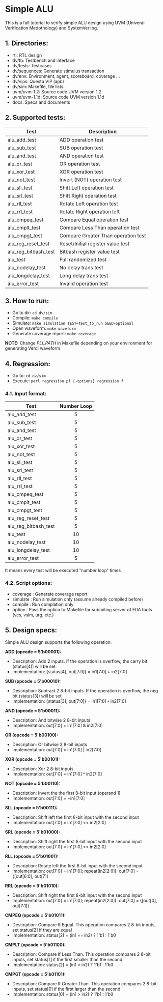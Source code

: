 # Simple ALU

This is a full tutorial to verify simple ALU design using UVM (Univeral Verification Medothology) and SystemVerilog. 


## 1. Directories:
- rtl: RTL design
- dv/tb: Testbench and interface
- dv/tests: Testcases
- dv/sequences: Generate stimulus transaction
- dv/env: Environment, agent, scoreboard, coverage ...
- dv/vips: Questa VIP (apb)
- dv/sim: Makefile, file lists.
- uvm/uvm-1.2: Source code UVM version 1.2
- uvm/uvm-1.1d: Source code UVM version 1.1d
- docs: Specs and documents



## 2. Supported tests:
| Test                  | Description                           |
| --------------------- | ------------------------------------- |
| alu_add_test          | ADD operation test                    |
| alu_sub_test          | SUB operation test                    |
| alu_and_test          | AND operation test                    |
| alu_or_test           | OR operation test                     |
| alu_xor_test          | XOR operation test                    |
| alu_not_test          | Invert (NOT) operation test           |
| alu_sll_test          | Shift Left operation test             |
| alu_srl_test          | Shift Right operation test            |
| alu_rll_test          | Rotate Left operation test            |
| alu_rrl_test          | Rotate Right operation left           |
| alu_cmpeq_test        | Compare Equal operation test          |
| alu_cmplt_test        | Compare Less Than operation test      |
| alu_cmpgt_test        | Compare Greater Than operation test   |
| alu_reg_reset_test    | Reset/Initial register value test     |
| alu_reg_bitbash_test  | Bitbash register value test           |
| alu_test              | Full randomized test                  |
| alu_nodelay_test      | No delay trans test                   |
| alu_longdelay_test    | Long delay trans test                 |
| alu_error_test        | Invalid operation test                |



## 3. How to run:
- Go to dir: `cd dv/sim`
- Compile: `make compile`
- Simulate: `make simulation TEST=test_to_run SEED=optional`
- Open waveform: `make waveform`
- Generate coverage report: `make coverage`

**NOTE:** 
Change *PLI_PATH* in Makefile depending on your environment for generating Verdi waveform



## 4. Regression:
- Go to: `cd dv/sim`
- Execute: `perl regression.pl [-options] regression.f`

### 4.1. Input format:
| Test                  | Number Loop |
| --------------------- | :----------:|
| alu_add_test          |       5     |
| alu_sub_test          |       5     |
| alu_and_test          |       5     |
| alu_or_test           |       5     |
| alu_xor_test          |       5     |
| alu_not_test          |       5     |
| alu_sll_test          |       5     |
| alu_srl_test          |       5     |
| alu_rll_test          |       5     |
| alu_rrl_test          |       5     |
| alu_cmpeq_test        |       5     |
| alu_cmplt_test        |       5     |
| alu_cmpgt_test        |       5     |
| alu_reg_reset_test    |       5     |
| alu_reg_bitbash_test  |       5     |
| alu_test              |      10     |
| alu_nodelay_test      |      10     |
| alu_longdelay_test    |      10     |
| alu_error_test        |       5     |

It means every test will be executed "number loop" times

### 4.2. Script options:
- coverage : Generate coverage report
- simulate : Run simulation only (assume already compiled before)
- compile  : Run complation only 
- option   : Pass the option to Makefile for submiting server of EDA tools (vcs, vsim, urg, etc.)



## 5. Design specs:
Simple ALU design supports the following operation:

**ADD (opcode = 5'b00001):**
- Description: Add 2 inputs. If the operation is overflow, the carry bit (status[4]) will be set.
- Implementation: {status[4], out[7:0]} = in1[7:0] + in2[7:0]

**SUB (opcode = 5'b00010):**
- Description: Subtract 2 8-bit inputs. If the operation is overflow, the neg bit (status[3]) will be set 
- Implementation: {status[3], out[7:0]} = in1[7:0] - in2[7:0]

**AND (opcode = 5'b00011):**
- Description: And bitwise 2 8-bit inputs
- Implementation: out[7:0] = in1[7:0] & in2[7:0]

**OR  (opcode = 5'b00100):**
- Description: Or bitwise 2 8-bit inputs
- Implementation: out[7:0] = in1[7:0] | in2[7:0]

**XOR (opcode = 5'b00101):**
- Description: Xor 2 8-bit inputs
- Implementation: out[7:0] = in1[7:0] ^ in2[7:0]

**NOT (opcode = 5'b00110):**
- Description: Invert the the first 8-bit input (operand 1)
- Implementation: out[7:0] = ~in1[7:0]

**SLL (opcode = 5'b00111):**
- Description: Shift left the first 8-bit input with the second input
- Implementation: out[7:0] = in1[7:0] << in2[2:0]

**SRL (opcode = 5'b01000):**
- Description: Shift right the first 8-bit input with the second input
- Implementation: out[7:0] = in1[7:0] >> in2[2:0]

**RLL (opcode = 5'b01001):**
- Description: Rotate left the first 8-bit input with the second input
- Implementation: out[7:0] = in1[7:0]; repeat(in2[2:0]): out[7:0] = {[out[6:0], out[7]}

**RRL (opcode = 5'b01010):**
- Description: Shift right the first 8-bit input with the second input
- Implementation: out[7:0] = in1[7:0]; repeat(in2[2:0]): out[7:0] = {[out[0], out[7:1]}

**CMPEQ (opcode = 5'b01011):**
- Description: Compare If Equal. This operation compares 2 8-bit inputs, set status[2] if they are equal
- Implementation: status[2] = (in1 == in2) ? 1'b1 : 1'b0

**CMPLT (opcode = 5'b01100):**
- Description: Compare If Less Than. This operation compares 2 8-bit inputs, set status[1] if the first smaller than the second
- Implementation: status[2] = (in1 < in2) ? 1'b1 : 1'b0

**CMPGT (opcode = 5'b01101):**
- Description: Compare If Greater Than. This operation compares 2 8-bit inputs, set status[0] if the first larger than the second
- Implementation: status[0] = (in1 > in2) ? 1'b1 : 1'b0
